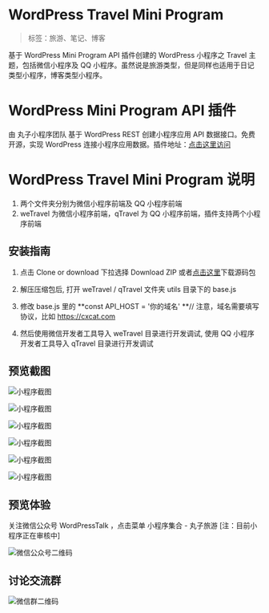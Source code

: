 # WordPress Travel Mini Program

> 标签：旅游、笔记、博客

基于 WordPress Mini Program API 插件创建的 WordPress 小程序之 Travel 主题，包括微信小程序及 QQ 小程序。虽然说是旅游类型，但是同样也适用于日记类型小程序，博客类型小程序。

# WordPress Mini Program API 插件

由 丸子小程序团队 基于 WordPress REST 创建小程序应用 API 数据接口。免费开源，实现 WordPress 连接小程序应用数据。插件地址：[点击这里访问](https://github.com/dchijack/wp-mini-program)

# WordPress Travel Mini Program 说明

1. 两个文件夹分别为微信小程序前端及 QQ 小程序前端
2. weTravel 为微信小程序前端，qTravel 为 QQ 小程序前端，插件支持两个小程序前端

## 安装指南

1. 点击 Clone or download 下拉选择 Download ZIP 或者[点击这里](https://github.com/dchijack/Travel-Mini-Program/releases)下载源码包

2. 解压压缩包后, 打开 weTravel / qTravel 文件夹 utils 目录下的 base.js

3. 修改 base.js 里的 **const API_HOST = '你的域名' **// 注意，域名需要填写协议，比如 https://cxcat.com

4. 然后使用微信开发者工具导入 weTravel 目录进行开发调试, 使用 QQ 小程序开发者工具导入 qTravel 目录进行开发调试

## 预览截图

![小程序截图](https://github.com/dchijack/Travel-Mini-Program/blob/master/screenshot/20190722154321.jpg)

![小程序截图](https://github.com/dchijack/Travel-Mini-Program/blob/master/screenshot/20190722154328.jpg)

![小程序截图](https://github.com/dchijack/Travel-Mini-Program/blob/master/screenshot/20190722154336.jpg)

![小程序截图](https://github.com/dchijack/Travel-Mini-Program/blob/master/screenshot/20190722154402.jpg)

![小程序截图](https://github.com/dchijack/Travel-Mini-Program/blob/master/screenshot/20190722154355.jpg)

![小程序截图](https://github.com/dchijack/Travel-Mini-Program/blob/master/screenshot/20190722154348.jpg)

## 预览体验

关注微信公众号 WordPressTalk ，点击菜单  小程序集合 - 丸子旅游  [注：目前小程序正在审核中]

![微信公众号二维码](https://github.com/dchijack/WP-REST-API/blob/master/qrcode.jpg)

## 讨论交流群

![微信群二维码](https://github.com/dchijack/Travel-Mini-Program/blob/master/screenshot/156378376.jpg)